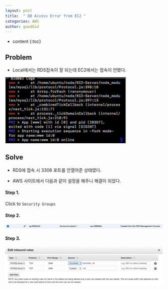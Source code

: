```yaml
---
layout: post
title:  " DB Access Error from EC2 "
categories: AWS
author: goodGid
---
```

* content
{:toc}


## Problem

* Local에서는 RDS접속이 잘 되는데 EC2에서는 접속이 안됐다.

![](/assets/img/aws/ec2_rds_error_1.png)

## Solve

* RDS에 접속 시 3306 포트를 안열어준 상태였다.

* AWS 사이트에서 다음과 같이 설정을 해주니 해결이 되었다.
 
#### Step 1. 

Click to `Security Groups`

#### Step 2. 

![](/assets/img/aws/ec2_rds_error_2.png)


#### Step 3. 

![](/assets/img/aws/ec2_rds_error_3.png)
